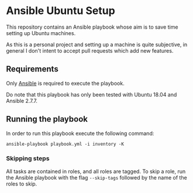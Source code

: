 # Ansible Ubuntu Setup

This repository contains an Ansible playbook whose aim is to save time setting up Ubuntu machines.

As this is a personal project and setting up a machine is quite subjective, in general I don't
intent to accept pull requests which add new features.

## Requirements

Only [Ansible](https://docs.ansible.com/ansible/latest/installation_guide/intro_installation.html) is
required to execute the playbook.

Do note that this playbook has only been tested with Ubuntu 18.04 and Ansible 2.7.7.

## Running the playbook

In order to run this playbook execute the following command:

```
ansible-playbook playbook.yml -i inventory -K
```

### Skipping steps

All tasks are contained in roles, and all roles are tagged. To skip a role, run the Ansible playbook with
the flag `--skip-tags` followed by the name of the roles to skip.
